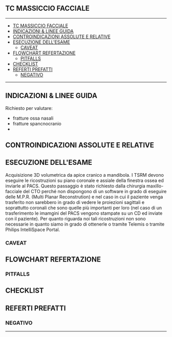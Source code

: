 ## TC MASSICCIO FACCIALE

---

- [TC MASSICCIO FACCIALE](#tc-massiccio-facciale)
- [INDICAZIONI & LINEE GUIDA](#indicazioni--linee-guida)
- [CONTROINDICAZIONI ASSOLUTE E RELATIVE](#controindicazioni-assolute-e-relative)
- [ESECUZIONE DELL'ESAME](#esecuzione-dellesame)
	- [CAVEAT](#caveat)
- [FLOWCHART REFERTAZIONE](#flowchart-refertazione)
	- [PITFALLS](#pitfalls)
- [CHECKLIST](#checklist)
- [REFERTI PREFATTI](#referti-prefatti)
	- [NEGATIVO](#negativo)

---

## INDICAZIONI & LINEE GUIDA

Richiesto per valutare:
- fratture ossa nasali
- fratture spancnocranio
- 

## CONTROINDICAZIONI ASSOLUTE E RELATIVE

## ESECUZIONE DELL'ESAME

Acquisizione 3D volumetrica da apice cranico a mandibola.
I TSRM devono eseguire le ricostruzioni su piano coronale e assiale della finestra ossea ed inviarle al PACS.
Questo passaggio è stato richiesto dalla chirurgia maxillo-facciale del CTO perché non dispongono di un software in grado di eseguire delle M.P.R. (Multi Planar Reconstrution) e nel caso in cui il paziente venga trasferito non sarebbero in grado di vedere le proiezioni sagittali e soprattutto coronali che sono quelle più importanti per loro (nel caso di un trasferimento le imamgini del PACS vengono stampate su un CD ed inviate con il paziente).
Per quanto riguarda noi tali ricostruzioni non sono necessarie in quanto siamo in grado di ottenerle o tramite Telemis o tramite Philips IntelliSpace Portal.

### CAVEAT

## FLOWCHART REFERTAZIONE
### PITFALLS

## CHECKLIST

## REFERTI PREFATTI
### NEGATIVO

---